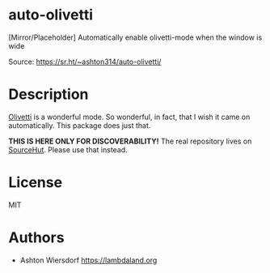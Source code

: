 # auto-olivetti
[Mirror/Placeholder] Automatically enable olivetti-mode when the window is wide

Source: https://sr.ht/~ashton314/auto-olivetti/

# Description

[Olivetti](https://github.com/rnkn/olivetti) is a wonderful mode. So wonderful,
in fact, that I wish it came on automatically. This package does just that.

**THIS IS HERE ONLY FOR DISCOVERABILITY!** The real repository lives on [SourceHut](https://sr.ht/~ashton314/auto-olivetti). Please use that instead.

# License

MIT

# Authors

 - Ashton Wiersdorf https://lambdaland.org
